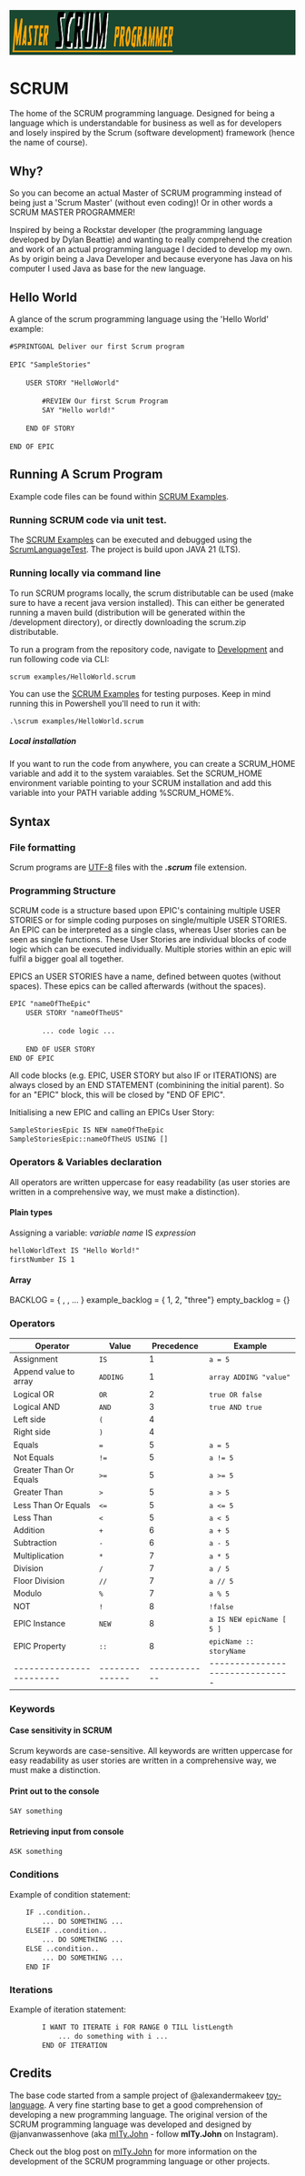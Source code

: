 ![SCRUM language](asset/banner.png)

# SCRUM
The home of the SCRUM programming language.
Designed for being a language which is understandable for business as well as for developers 
and losely inspired by the Scrum (software development) framework (hence the name of course).

## Why?
So you can become an actual Master of SCRUM programming instead of being just a 'Scrum Master' (without even coding)!
Or in other words a SCRUM MASTER PROGRAMMER!

Inspired by being a Rockstar developer (the programming language developed by Dylan Beattie) 
and wanting to really comprehend the creation and work of an actual programming language I decided to develop my own.
As by origin being a Java Developer and because everyone has Java on his computer I used Java as base for the new language.

## Hello World

A glance of the scrum programming language using the 'Hello World' example:

```SCRUM
#SPRINTGOAL Deliver our first Scrum program

EPIC "SampleStories"

    USER STORY "HelloWorld"

        #REVIEW Our first Scrum Program
        SAY "Hello world!"

    END OF STORY

END OF EPIC
```

## Running A Scrum Program
Example code files can be found within [SCRUM Examples](development/examples).

### Running SCRUM code via unit test.
The [SCRUM Examples](development/examples) can be executed and debugged using the [ScrumLanguageTest](test/java/com/mityjohn/scrumlanguage).
The project is build upon JAVA 21 (LTS).

### Running locally via command line
To run SCRUM programs locally, the scrum distributable can be used (make sure to have a recent java version installed). 
This can either be generated running a maven build (distribution will be generated within the /development directory), or directly downloading the scrum.zip distributable.

To run a program from the repository code, navigate to [Development](development) and run following code via CLI:
```
scrum examples/HelloWorld.scrum
```
You can use the [SCRUM Examples](development/examples) for testing purposes.
Keep in mind running this in Powershell you'll need to run it with:
```
.\scrum examples/HelloWorld.scrum
```

##### Local installation
If you want to run the code from anywhere, you can create a SCRUM_HOME variable and add it to the system varaiables.
Set the SCRUM_HOME environment variable pointing to your SCRUM installation and add this variable into your PATH variable adding %SCRUM_HOME%.

## Syntax

### File formatting
Scrum programs are [UTF-8](https://en.wikipedia.org/wiki/UTF-8) files with the **_.scrum_** file extension.

### Programming Structure
SCRUM code is a structure based upon EPIC's containing multiple USER STORIES or for simple coding purposes on single/multiple USER STORIES.
An EPIC can be interpreted as a single class, whereas User stories can be seen as single functions. 
These User Stories are individual blocks of code logic which can be executed individually.
Multiple stories within an epic will fulfil a bigger goal all together.

EPICS an USER STORIES have a name, defined between quotes (without spaces).
These epics can be called afterwards (without the spaces).

```SCRUM
EPIC "nameOfTheEpic"
    USER STORY "nameOfTheUS"
    
        ... code logic ...
        
    END OF USER STORY  
END OF EPIC
```
All code blocks (e.g. EPIC, USER STORY but also IF or ITERATIONS) are always closed by an END STATEMENT (combinining the initial parent).
So for an "EPIC" block, this will be closed by "END OF EPIC".

Initialising a new EPIC and calling an EPICs User Story:
```
SampleStoriesEpic IS NEW nameOfTheEpic
SampleStoriesEpic::nameOfTheUS USING []
```

### Operators & Variables declaration

All operators are written uppercase for easy readability (as user stories are written in a comprehensive way, we must make a distinction).

#### Plain types
Assigning a variable:
_variable name_ IS _expression_

```SCRUM
helloWorldText IS "Hello World!"
firstNumber IS 1
```

#### Array
BACKLOG = { <value1>, <value2>, ... }
example_backlog = { 1, 2, "three"}
empty_backlog = {}

### Operators

| Operator                 | Value        | Precedence | Example                         |
|--------------------------|--------------|------------|---------------------------------|
| Assignment               | ```IS```     | 1          | ```a = 5```                     |
| Append value to array    | ```ADDING``` | 1          | ```array ADDING "value"```      |
| Logical OR               | ```OR```     | 2          | ```true OR false```             |
| Logical AND              | ```AND```    | 3          | ```true AND true```             |
| Left side                | ```(```      | 4          |                                 |
| Right side               | ```)```      | 4          |                                 |
| Equals                   | ```=```      | 5          | ```a = 5```                     |
| Not Equals               | ```!=```     | 5          | ```a != 5```                    |
| Greater Than Or Equals   | ```>=```     | 5          | ```a >= 5```                    |
| Greater Than             | ```>```      | 5          | ```a > 5```                     |
| Less Than Or Equals      | ```<=```     | 5          | ```a <= 5```                    |
| Less Than                | ```<```      | 5          | ```a < 5```                     |
| Addition                 | ```+```      | 6          | ```a + 5```                     |
| Subtraction              | ```-```      | 6          | ```a - 5```                     |
| Multiplication           | ```*```      | 7          | ```a * 5```                     |
| Division                 | ```/```      | 7          | ```a / 5```                     |
| Floor Division           | ```//```     | 7          | ```a // 5```                    |
| Modulo                   | ```%```      | 7          | ```a % 5```                     |
| NOT                      | ```!```      | 8          | ```!false```                    |
| EPIC Instance            | ```NEW```    | 8          | ```a IS NEW epicName [ 5 ]```   |
| EPIC Property            | ```::```     | 8          | ```epicName :: storyName```     |
| ------------------------ |--------------|------------| ------------------------------- |

### Keywords
#### Case sensitivity in SCRUM
Scrum keywords are case-sensitive.
All keywords are written uppercase for easy readability 
as user stories are written in a comprehensive way, we must make a distinction.

#### Print out to the console
```
SAY something
```

#### Retrieving input from console
```
ASK something
```

### Conditions
Example of condition statement:
```
    IF ..condition..
        ... DO SOMETHING ...
    ELSEIF ..condition..
        ... DO SOMETHING ...
    ELSE ..condition..
        ... DO SOMETHING ...  
    END IF
```

### Iterations
Example of iteration statement:
```
        I WANT TO ITERATE i FOR RANGE 0 TILL listLength 
            ... do something with i ...
        END OF ITERATION
```

## Credits
The base code started from a sample project of @alexandermakeev [toy-language](https://github.com/alexandermakeev/toy-language).
A very fine starting base to get a good comprehension of developing a new programming language.
The original version of the SCRUM programming language was developed and designed by @janvanwassenhove (aka [mITy.John](www.mityjohn.com) - follow **mITy.John** on Instagram).

Check out the blog post on [mITy.John](www.mityjohn.com) for more information on the development of the SCRUM programming language or other projects.